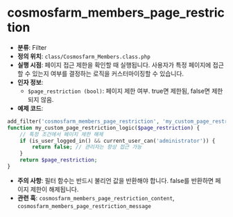 # cosmosfarm_members_page_restriction

- **분류**: Filter
- **정의 위치**: `class/Cosmosfarm_Members.class.php`
- **실행 시점**: 페이지 접근 제한을 확인할 때 실행됩니다. 사용자가 특정 페이지에 접근할 수 있는지 여부를 결정하는 로직을 커스터마이징할 수 있습니다.
- **인자 정보**:
  - `$page_restriction (bool)`: 페이지 제한 여부. true면 제한됨, false면 제한되지 않음.
- **예제 코드**:

```php
add_filter('cosmosfarm_members_page_restriction', 'my_custom_page_restriction_logic');
function my_custom_page_restriction_logic($page_restriction) {
    // 특정 조건에서 페이지 제한 해제
    if (is_user_logged_in() && current_user_can('administrator')) {
        return false; // 관리자는 항상 접근 가능
    }
    return $page_restriction;
}
```

- **주의 사항**: 필터 함수는 반드시 불리언 값을 반환해야 합니다. false를 반환하면 페이지 제한이 해제됩니다.
- **관련 훅**: `cosmosfarm_members_page_restriction_content`, `cosmosfarm_members_page_restriction_message`
